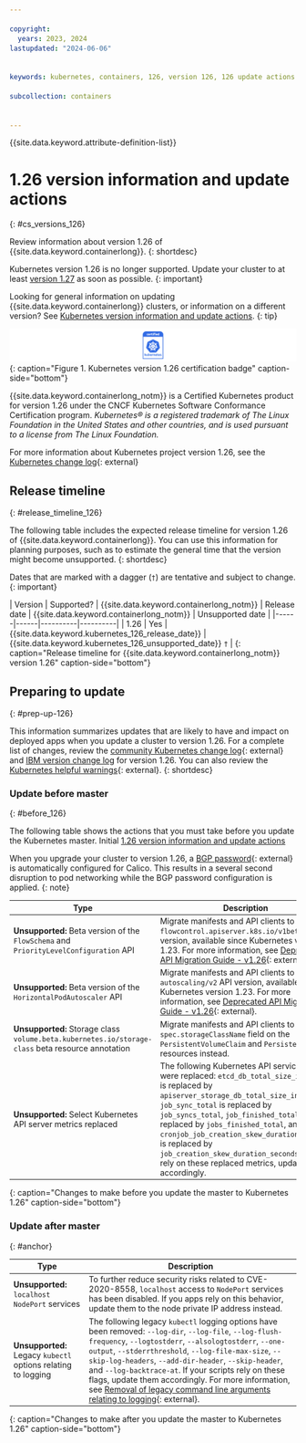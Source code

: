```yaml
---

copyright: 
  years: 2023, 2024
lastupdated: "2024-06-06"


keywords: kubernetes, containers, 126, version 126, 126 update actions

subcollection: containers


---
```


{{site.data.keyword.attribute-definition-list}}



# 1.26 version information and update actions
{: #cs_versions_126}

Review information about version 1.26 of {{site.data.keyword.containerlong}}.
{: shortdesc}


Kubernetes version 1.26 is no longer supported. Update your cluster to at least [version 1.27](/docs/containers?topic=containers-cs_versions_127) as soon as possible.
{: important}

Looking for general information on updating {{site.data.keyword.containerlong}} clusters, or information on a different version? See [Kubernetes version information and update actions](/docs/containers?topic=containers-cs_versions).
{: tip}



![This badge indicates Kubernetes version 1.26 certification for {{site.data.keyword.containerlong_notm}}](images/certified-kubernetes-color.svg){: caption="Figure 1. Kubernetes version 1.26 certification badge" caption-side="bottom"} 

{{site.data.keyword.containerlong_notm}} is a Certified Kubernetes product for version 1.26 under the CNCF Kubernetes Software Conformance Certification program. _Kubernetes® is a registered trademark of The Linux Foundation in the United States and other countries, and is used pursuant to a license from The Linux Foundation._


For more information about Kubernetes project version 1.26, see the [Kubernetes change log](https://kubernetes.io/releases/notes/.){: external}

## Release timeline 
{: #release_timeline_126}

The following table includes the expected release timeline for version 1.26 of {{site.data.keyword.containerlong}}. You can use this information for planning purposes, such as to estimate the general time that the version might become unsupported. 
{: shortdesc}

Dates that are marked with a dagger (`†`) are tentative and subject to change.
{: important}

| Version | Supported? | {{site.data.keyword.containerlong_notm}} | Release date | {{site.data.keyword.containerlong_notm}} | Unsupported date |
|------|------|----------|----------|
| 1.26 | Yes | {{site.data.keyword.kubernetes_126_release_date}} | {{site.data.keyword.kubernetes_126_unsupported_date}} `†` |
{: caption="Release timeline for {{site.data.keyword.containerlong_notm}} version 1.26" caption-side="bottom"}

## Preparing to update
{: #prep-up-126}

This information summarizes updates that are likely to have and impact on deployed apps when you update a cluster to version 1.26. For a complete list of changes, review the [community Kubernetes change log](https://github.com/kubernetes/kubernetes/blob/master/CHANGELOG/CHANGELOG-1.26.md){: external} and [IBM version change log](/docs/containers?topic=containers-changelog_126) for version 1.26. You can also review the [Kubernetes helpful warnings](https://kubernetes.io/blog/2020/09/03/warnings/){: external}. 
{: shortdesc}



### Update before master
{: #before_126}

The following table shows the actions that you must take before you update the Kubernetes master.
Initial [1.26 version information and update actions](/docs/containers?topic=containers-cs_versions_126)

When you upgrade your cluster to version 1.26, a [BGP password](https://docs.tigera.io/calico/latest/reference/resources/bgppeer#bgppassword){: external} is automatically configured for Calico. This results in a several second disruption to pod networking while the BGP password configuration is applied.
{: note}


| Type | Description |
| --- | --- |
| **Unsupported:** Beta version of the `FlowSchema` and `PriorityLevelConfiguration` API | Migrate manifests and API clients to use the `flowcontrol.apiserver.k8s.io/v1beta2` API version, available since Kubernetes version 1.23. For more information, see [Deprecated API Migration Guide - v1.26](https://kubernetes.io/docs/reference/using-api/deprecation-guide/#v1-26){: external}. | 
| **Unsupported:** Beta version of the `HorizontalPodAutoscaler` API | Migrate manifests and API clients to use the `autoscaling/v2` API version, available since Kubernetes version 1.23. For more information, see [Deprecated API Migration Guide - v1.26](https://kubernetes.io/docs/reference/using-api/deprecation-guide/#v1-26){: external}. | 
| **Unsupported:** Storage class `volume.beta.kubernetes.io/storage-class` beta resource annotation | Migrate manifests and API clients to use the `spec.storageClassName` field on the  `PersistentVolumeClaim` and `PersistentVolume` resources instead. |
| **Unsupported:** Select Kubernetes API server metrics replaced | The following Kubernetes API service metrics were replaced: `etcd_db_total_size_in_bytes` is replaced by `apiserver_storage_db_total_size_in_bytes`, `job_sync_total` is replaced by `job_syncs_total`, `job_finished_total` is replaced by `jobs_finished_total`, and `cronjob_job_creation_skew_duration_seconds` is replaced by `job_creation_skew_duration_seconds`.  If you rely on these replaced metrics, update accordingly. |
{: caption="Changes to make before you update the master to Kubernetes 1.26" caption-side="bottom"}

### Update after master
{: #anchor}

| Type | Description |
| --- | --- |
| **Unsupported:** `localhost` `NodePort` services | To further reduce security risks related to CVE-2020-8558, `localhost` access to `NodePort` services has been disabled. If you apps rely on this behavior, update them to the node private IP address instead. |
| **Unsupported:** Legacy `kubectl` options relating to logging | The following legacy `kubectl` logging options have been removed: `--log-dir`, `--log-file`, `--log-flush-frequency`, `--logtostderr`, `--alsologtostderr`, `--one-output`, `--stderrthreshold`, `--log-file-max-size`, `--skip-log-headers`, `--add-dir-header`, `--skip-header`, and `--log-backtrace-at`. If your scripts rely on these flags, update them accordingly. For more information, see [Removal of legacy command line arguments relating to logging](https://kubernetes.io/blog/2022/11/18/upcoming-changes-in-kubernetes-1-26/#removal-of-legacy-command-line-arguments-relating-to-logging){: external}. |
{: caption="Changes to make after you update the master to Kubernetes 1.26" caption-side="bottom"}



